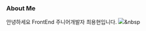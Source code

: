 ### About Me

안녕하세요 FrontEnd 주니어개발자 최용현입니다.
<img src="https://img.shields.io/badge/Python-3766AB?style=flat-square&logo=Python&logoColor=white"/></a>&nbsp

<!--
**chldydgus777/chldydgus777** is a ✨ _special_ ✨ repository because its `README.md` (this file) appears on your GitHub profile.

Here are some ideas to get you started:

- 🔭 I’m currently working on ...
- 🌱 I’m currently learning ...
- 👯 I’m looking to collaborate on ...
- 🤔 I’m looking for help with ...
- 💬 Ask me about ...
- 📫 How to reach me: ...
- 😄 Pronouns: ...
- ⚡ Fun fact: ...
-->

